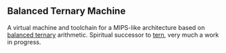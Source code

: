 ## Balanced Ternary Machine
A virtual machine and toolchain for a MIPS-like architecture based on [balanced ternary](https://en.wikipedia.org/wiki/Balanced_ternary) arithmetic. Spiritual successor to [tern](https://github.com/jdanford/tern), very much a work in progress.
